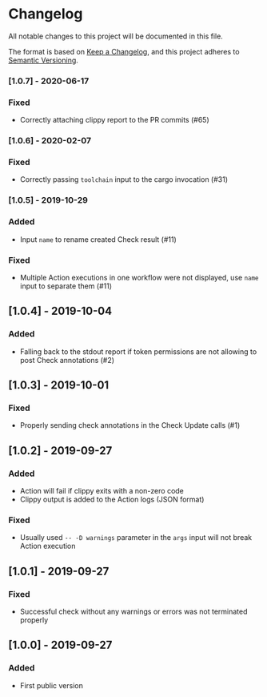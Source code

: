 # Changelog

All notable changes to this project will be documented in this file.

The format is based on [Keep a Changelog](https://keepachangelog.com/en/1.0.0/),
and this project adheres to [Semantic Versioning](https://semver.org/spec/v2.0.0.html).

### [1.0.7] - 2020-06-17

### Fixed

-   Correctly attaching clippy report to the PR commits (#65)

### [1.0.6] - 2020-02-07

### Fixed

-   Correctly passing `toolchain` input to the cargo invocation (#31)

### [1.0.5] - 2019-10-29

### Added

-   Input `name` to rename created Check result (#11)

### Fixed

-   Multiple Action executions in one workflow were not displayed,
    use `name` input to separate them (#11)

## [1.0.4] - 2019-10-04

### Added

-   Falling back to the stdout report if token permissions are not allowing to post Check annotations (#2)

## [1.0.3] - 2019-10-01

### Fixed

-   Properly sending check annotations in the Check Update calls (#1)

## [1.0.2] - 2019-09-27

### Added

-   Action will fail if clippy exits with a non-zero code
-   Clippy output is added to the Action logs (JSON format)

### Fixed

-   Usually used `-- -D warnings` parameter in the `args` input will not break Action execution

## [1.0.1] - 2019-09-27

### Fixed

-   Successful check without any warnings or errors was not terminated properly

## [1.0.0] - 2019-09-27

### Added

-   First public version
